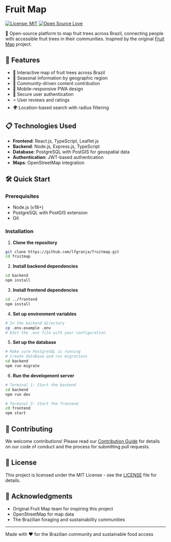 # Fruit Map

[![License: MIT](https://img.shields.io/badge/License-MIT-yellow.svg)](https://opensource.org/licenses/MIT)
[![Open Source Love](https://badges.frapsoft.com/os/v1/open-source.svg?v=103)](https://github.com/lfgranja/fruitmap)

🌳 Open-source platform to map fruit trees across Brazil, connecting people with accessible fruit trees in their communities. Inspired by the original [Fruit Map](https://www.fruitmap.com.br/) project.

## 🚀 Features

- 📍 Interactive map of fruit trees across Brazil
- 🍊 Seasonal information by geographic region  
- 👥 Community-driven content contribution
- 📱 Mobile-responsive PWA design
- 🔐 Secure user authentication
- ⭐ User reviews and ratings
- 🌍 Location-based search with radius filtering

## 📋 Technologies Used

- **Frontend**: React.js, TypeScript, Leaflet.js
- **Backend**: Node.js, Express.js, TypeScript
- **Database**: PostgreSQL with PostGIS for geospatial data
- **Authentication**: JWT-based authentication
- **Maps**: OpenStreetMap integration

## 🛠️ Quick Start

### Prerequisites
- Node.js (v18+)
- PostgreSQL with PostGIS extension
- Git

### Installation

1. **Clone the repository**
```bash
git clone https://github.com/lfgranja/fruitmap.git
cd fruitmap
```

2. **Install backend dependencies**
```bash
cd backend
npm install
```

3. **Install frontend dependencies**
```bash
cd ../frontend
npm install
```

4. **Set up environment variables**
```bash
# In the backend directory
cp .env.example .env
# Edit the .env file with your configuration
```

5. **Set up the database**
```bash
# Make sure PostgreSQL is running
# Create database and run migrations
cd backend
npm run migrate
```

6. **Run the development server**
```bash
# Terminal 1: Start the backend
cd backend
npm run dev

# Terminal 2: Start the frontend
cd frontend
npm start
```

## 🤝 Contributing

We welcome contributions! Please read our [Contribution Guide](docs/Contribution-Guide.md) for details on our code of conduct and the process for submitting pull requests.

## 📄 License

This project is licensed under the MIT License - see the [LICENSE](LICENSE) file for details.

## 🙏 Acknowledgments

- Original Fruit Map team for inspiring this project
- OpenStreetMap for map data
- The Brazilian foraging and sustainability communities

---

Made with ❤️ for the Brazilian community and sustainable food access